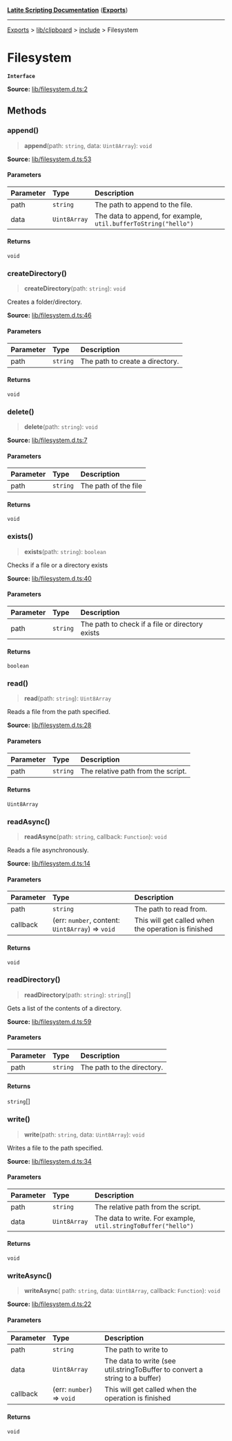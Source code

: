 [**Latite Scripting Documentation**](../../../../README.md) ([**Exports**](../../../../exports.md))

---

[Exports](../../../../exports.md) > [lib/clipboard](../../../index.md) > [include](../index.md) > Filesystem

# Filesystem

**`Interface`**

**Source:** [lib/filesystem.d.ts:2](https://github.com/EpiclyRaspberry/latitescripting.github.io/blob/0717eac/definitions/lib/filesystem.d.ts#L2)

## Methods

### append()

> **append**(path: `string`, data: `Uint8Array`): `void`

**Source:** [lib/filesystem.d.ts:53](https://github.com/EpiclyRaspberry/latitescripting.github.io/blob/0717eac/definitions/lib/filesystem.d.ts#L53)

#### Parameters

| Parameter | Type         | Description                                                     |
| :-------- | :----------- | :-------------------------------------------------------------- |
| path      | `string`     | The path to append to the file.                                 |
| data      | `Uint8Array` | The data to append, for example, `util.bufferToString("hello")` |

#### Returns

`void`

### createDirectory()

> **createDirectory**(path: `string`): `void`

Creates a folder/directory.

**Source:** [lib/filesystem.d.ts:46](https://github.com/EpiclyRaspberry/latitescripting.github.io/blob/0717eac/definitions/lib/filesystem.d.ts#L46)

#### Parameters

| Parameter | Type     | Description                     |
| :-------- | :------- | :------------------------------ |
| path      | `string` | The path to create a directory. |

#### Returns

`void`

### delete()

> **delete**(path: `string`): `void`

**Source:** [lib/filesystem.d.ts:7](https://github.com/EpiclyRaspberry/latitescripting.github.io/blob/0717eac/definitions/lib/filesystem.d.ts#L7)

#### Parameters

| Parameter | Type     | Description          |
| :-------- | :------- | :------------------- |
| path      | `string` | The path of the file |

#### Returns

`void`

### exists()

> **exists**(path: `string`): `boolean`

Checks if a file or a directory exists

**Source:** [lib/filesystem.d.ts:40](https://github.com/EpiclyRaspberry/latitescripting.github.io/blob/0717eac/definitions/lib/filesystem.d.ts#L40)

#### Parameters

| Parameter | Type     | Description                                     |
| :-------- | :------- | :---------------------------------------------- |
| path      | `string` | The path to check if a file or directory exists |

#### Returns

`boolean`

### read()

> **read**(path: `string`): `Uint8Array`

Reads a file from the path specified.

**Source:** [lib/filesystem.d.ts:28](https://github.com/EpiclyRaspberry/latitescripting.github.io/blob/0717eac/definitions/lib/filesystem.d.ts#L28)

#### Parameters

| Parameter | Type     | Description                        |
| :-------- | :------- | :--------------------------------- |
| path      | `string` | The relative path from the script. |

#### Returns

`Uint8Array`

### readAsync()

> **readAsync**(path: `string`, callback: `Function`): `void`

Reads a file asynchronously.

**Source:** [lib/filesystem.d.ts:14](https://github.com/EpiclyRaspberry/latitescripting.github.io/blob/0717eac/definitions/lib/filesystem.d.ts#L14)

#### Parameters

| Parameter | Type                                             | Description                                         |
| :-------- | :----------------------------------------------- | :-------------------------------------------------- |
| path      | `string`                                         | The path to read from.                              |
| callback  | (err: `number`, content: `Uint8Array`) => `void` | This will get called when the operation is finished |

#### Returns

`void`

### readDirectory()

> **readDirectory**(path: `string`): `string`[]

Gets a list of the contents of a directory.

**Source:** [lib/filesystem.d.ts:59](https://github.com/EpiclyRaspberry/latitescripting.github.io/blob/0717eac/definitions/lib/filesystem.d.ts#L59)

#### Parameters

| Parameter | Type     | Description                |
| :-------- | :------- | :------------------------- |
| path      | `string` | The path to the directory. |

#### Returns

`string`[]

### write()

> **write**(path: `string`, data: `Uint8Array`): `void`

Writes a file to the path specified.

**Source:** [lib/filesystem.d.ts:34](https://github.com/EpiclyRaspberry/latitescripting.github.io/blob/0717eac/definitions/lib/filesystem.d.ts#L34)

#### Parameters

| Parameter | Type         | Description                                                    |
| :-------- | :----------- | :------------------------------------------------------------- |
| path      | `string`     | The relative path from the script.                             |
| data      | `Uint8Array` | The data to write. For example, `util.stringToBuffer("hello")` |

#### Returns

`void`

### writeAsync()

> **writeAsync**(
> path: `string`,
> data: `Uint8Array`,
> callback: `Function`): `void`

**Source:** [lib/filesystem.d.ts:22](https://github.com/EpiclyRaspberry/latitescripting.github.io/blob/0717eac/definitions/lib/filesystem.d.ts#L22)

#### Parameters

| Parameter | Type                      | Description                                                                 |
| :-------- | :------------------------ | :-------------------------------------------------------------------------- |
| path      | `string`                  | The path to write to                                                        |
| data      | `Uint8Array`              | The data to write (see util.stringToBuffer to convert a string to a buffer) |
| callback  | (err: `number`) => `void` | This will get called when the operation is finished                         |

#### Returns

`void`
